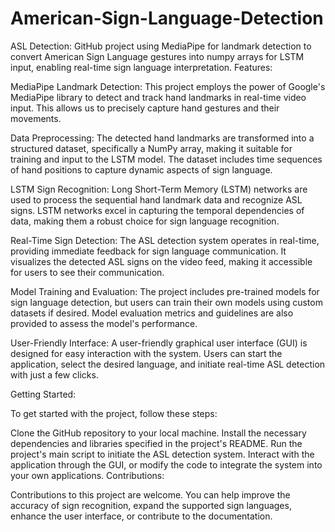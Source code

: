# American-Sign-Language-Detection
ASL Detection: GitHub project using MediaPipe for landmark detection to convert American Sign Language gestures into numpy arrays for LSTM input, enabling real-time sign language interpretation.
Features:

MediaPipe Landmark Detection: This project employs the power of Google's MediaPipe library to detect and track hand landmarks in real-time video input. This allows us to precisely capture hand gestures and their movements.

Data Preprocessing: The detected hand landmarks are transformed into a structured dataset, specifically a NumPy array, making it suitable for training and input to the LSTM model. The dataset includes time sequences of hand positions to capture dynamic aspects of sign language.

LSTM Sign Recognition: Long Short-Term Memory (LSTM) networks are used to process the sequential hand landmark data and recognize ASL signs. LSTM networks excel in capturing the temporal dependencies of data, making them a robust choice for sign language recognition.

Real-Time Sign Detection: The ASL detection system operates in real-time, providing immediate feedback for sign language communication. It visualizes the detected ASL signs on the video feed, making it accessible for users to see their communication.

Model Training and Evaluation: The project includes pre-trained models for sign language detection, but users can train their own models using custom datasets if desired. Model evaluation metrics and guidelines are also provided to assess the model's performance.

User-Friendly Interface: A user-friendly graphical user interface (GUI) is designed for easy interaction with the system. Users can start the application, select the desired language, and initiate real-time ASL detection with just a few clicks.

Getting Started:

To get started with the project, follow these steps:

Clone the GitHub repository to your local machine.
Install the necessary dependencies and libraries specified in the project's README.
Run the project's main script to initiate the ASL detection system.
Interact with the application through the GUI, or modify the code to integrate the system into your own applications.
Contributions:

Contributions to this project are welcome. You can help improve the accuracy of sign recognition, expand the supported sign languages, enhance the user interface, or contribute to the documentation.
